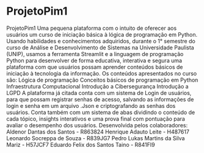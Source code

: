 # ProjetoPim1
ProjetoPim1 Uma pequena plataforma com o intuito de oferecer aos usuários um curso de iniciação básica à lógica de programação em Python. Usando habilidades e conhecimentos adquiridos, durante o 1° semestre do curso de Análise e Desenvolvimento de Sistemas na Universidade Paulista (UNIP), usamos a ferramenta Streamlit e a linguagem de programação Python para desenvolver de forma educativa, interativa e segura uma plataforma com que usuários possam aprender conteúdos básicos de iniciação à tecnologia da informação.  Os conteúdos apresentados no curso são:  Lógica de programação Conceitos básicos de programação em Python Infraestrutura Computacional Introdução a Cibersegurança Introdução a LGPD A plataforma já citada conta com um sistema de Login de usuários, para que possam registrar senhas de acesso, salvando as informações de login e senha em um arquivo .Json e criptografando as senhas dos usuários. Conta também com um sistema de abas dividindo o conteúdo de cada tópico, insights interativos e uma prova final com pontuação para avaliar o desempenho dos usuários.  Desenvolvida pelos colaboradores:  Aldenor Dantas dos Santos - R863824 Henrique Adauto Leite - H487617 Leonardo Socreppa de Souza - R839JG7 Pedro Lukas Martins da Silva Mariz - H57JCF7 Eduardo Felix dos Santos Taino - R841FI9
